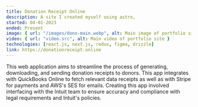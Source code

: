 ```yaml
---
title: Donation Receipt Online
description: A site I created myself using astro,
started: 04-01-2023
ended: Present
image: { url: "/images/dono-main.webp", alt: Main image of portfolio site }
video: { url: "video.src", alt: Main video of portfolio site }
technologies: [react.js, next.js, redux, figma, drizzle]
link: https://donationreceipt.online
---
```


This web application aims to streamline the process of generating, downloading,
and sending donation receipts to donors. This app integrates with QuickBooks
Online to fetch relevant data receipts as well as with Stripe for payments
and AWS's SES for emails. Creating this app involved interfacing with the
Intuit team to ensure accuracy and compliance with legal requirements and Intuit's policies.
